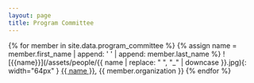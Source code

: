 ```yaml
---
layout: page
title: Program Committee
---
```


{% for member in site.data.program_committee %}
{% assign name = member.first_name | append: ' ' | append: member.last_name %}
![{{name}}](/assets/people/{{ name | replace: " ", "_" | downcase }}.jpg){: width="64px" }
  [{{ name }}](mailto:{{member.email}}), {{ member.organization }}
{% endfor %}
